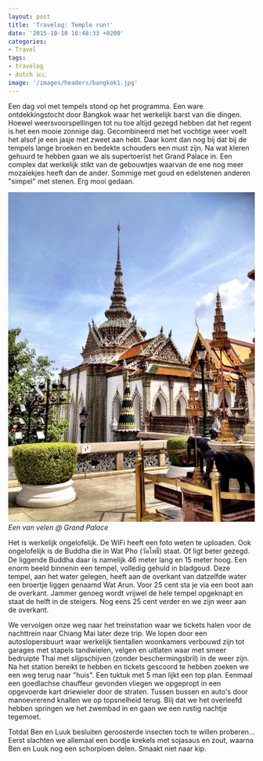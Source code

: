 ```yaml
---
layout: post
title: 'Travelog: Temple run!'
date: '2015-10-10 16:48:33 +0200'
categories:
- Travel
tags:
- travelog
- dutch 🇳🇱
image: '/images/headers/bangkok1.jpg'
---
```


Een dag vol met tempels stond op het programma. Een ware ontdekkingstocht door Bangkok waar het werkelijk barst van die dingen. Hoewel weersvoorspellingen tot nu toe altijd gezegd hebben dat het regent is het een mooie zonnige dag. Gecombineerd met het vochtige weer voelt het alsof je een jasje met zweet aan hebt. Daar komt dan nog bij dat bij de tempels lange broeken en bedekte schouders een must zijn. Na wat kleren gehuurd te hebben gaan we als supertoerist het Grand Palace in. Een complex dat werkelijk stikt van de gebouwtjes waarvan de ene nog meer mozaiekjes heeft dan de ander. Sommige met goud en edelstenen anderen "simpel" met stenen. Erg mooi gedaan.

![IMG_3490-4.jpg](/images/posts/IMG_3490-4.jpg)
*Een van velen @ Grand Palace*

Het is werkelijk ongelofelijk. De WiFi heeft een foto weten te uploaden. Ook ongelofelijk is de Buddha die in Wat Pho (วัดโพธิ์) staat. Of ligt beter gezegd. De liggende Buddha daar is namelijk 46 meter lang en 15 meter hoog. Een enorm beeld binnenin een tempel, volledig gehuld in bladgoud. Deze tempel, aan het water gelegen, heeft aan de overkant van datzelfde water een broertje liggen genaamd Wat Arun. Voor 25 cent sta je via een boot aan de overkant. Jammer genoeg wordt vrijwel de hele tempel opgeknapt en staat de helft in de steigers. Nog eens 25 cent verder en we zijn weer aan de overkant.

We vervolgen onze weg naar het treinstation waar we tickets halen voor de nachttrein naar Chiang Mai later deze trip. We lopen door een autoslopersbuurt waar werkelijk tientallen woonkamers verbouwd zijn tot garages met stapels tandwielen, velgen en uitlaten waar met smeer bedruipte Thai met slijpschijven (zonder beschermingsbril) in de weer zijn. Na het station bereikt te hebben en tickets gescoord te hebben zoeken we een weg terug naar "huis". Een tuktuk met 5 man lijkt een top plan. Eenmaal een goedlachse chauffeur gevonden vliegen we opgepropt in een opgevoerde kart driewieler door de straten. Tussen bussen en auto's door manoevrerend knallen we op topsnelheid terug. Blij dat we het overleefd hebben springen we het zwembad in en gaan we een rustig nachtje tegemoet.

Totdat Ben en Luuk besluiten geroosterde insecten toch te willen proberen... Eerst slachten we allemaal een bordje krekels met sojasaus en zout, waarna Ben en Luuk nog een schorpioen delen. Smaakt niet naar kip.
